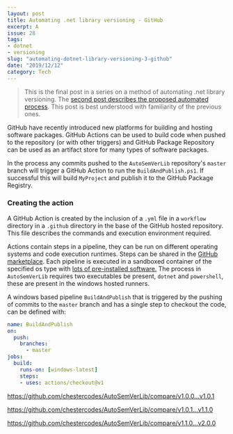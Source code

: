 ```yaml
---
layout: post
title: Automating .net library versioning - GitHub
excerpt: A 
issue: 28
tags: 
- dotnet
- versioning
slug: "automating-dotnet-library-versioning-3-github"
date: "2019/12/12"
category: Tech
---
```


> This is the final post in a series on a method of automating .net library versioning. The [second post describes the proposed automated process](/automating-dotnet-library-versioning-2-process). This post is best understood with familiarity of the previous ones.


GitHub have recently introduced new platforms for building and hosting software packages. GitHub Actions can be used to build code when pushed to the repository (or with other triggers) and GitHub Package Repository can be used as an artifact store for many types of software packages. 

In the process any commits pushed to the `AutoSemVerLib` repository's `master` branch will trigger a GitHub Action to run the `BuildAndPublish.ps1`. If successful this will build `MyProject` and publish it to the GitHub Package Registry.

### Creating the action

A GitHub Action is created by the inclusion of a `.yml` file in a `workflow` directory in a `.github` directory in the base of the GitHub hosted repository. This file describes the commands and execution environment required. 

Actions contain steps in a pipeline, they can be run on different operating systems and code execution runtimes. Steps can be shared in the [GitHub marketplace](https://github.com/marketplace?type=actions). Each pipeline is executed in a sandboxed container of the specified os type with [lots of pre-installed software.](https://help.github.com/en/actions/automating-your-workflow-with-github-actions/software-installed-on-github-hosted-runners) The process in `AutoSemVerLib` requires two executables be present, `dotnet` and `powershell`, these are present in the windows hosted runners.

A windows based pipeline `BuildAndPublish` that is triggered by the pushing of commits to the `master` branch and has a single step to checkout the code, can be defined with:

``` yaml
name: BuildAndPublish
on:
  push:
    branches:
      - master
jobs:
  build:
    runs-on: [windows-latest]
    steps:
    - uses: actions/checkout@v1
```



https://github.com/chestercodes/AutoSemVerLib/compare/v1.0.0...v1.0.1

https://github.com/chestercodes/AutoSemVerLib/compare/v1.0.1...v1.1.0

https://github.com/chestercodes/AutoSemVerLib/compare/v1.1.0...v2.0.0


